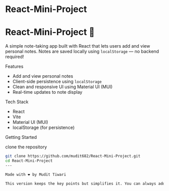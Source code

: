 
# React-Mini-Project
# React-Mini-Project 📝

A simple note-taking app built with React that lets users add and view personal notes. Notes are saved locally using `localStorage` — no backend required!

 Features

- Add and view personal notes
- Client-side persistence using `localStorage`
- Clean and responsive UI using Material UI (MUI)
- Real-time updates to note display

 Tech Stack

- React
- Vite
- Material UI (MUI)
- localStorage (for persistence)

Getting Started

clone the repository

```bash
git clone https://github.com/mudit682/React-Mini-Project.git
cd React-Mini-Project
---

Made with ❤️ by Mudit Tiwari

This version keeps the key points but simplifies it. You can always add more detailed sections later if needed, such as screenshots or license information.


